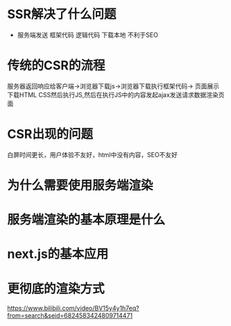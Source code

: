 # SSR解决了什么问题
- 服务端发送 框架代码 逻辑代码 下载本地 不利于SEO

# 传统的CSR的流程
服务器返回响应给客户端->浏览器下载js->浏览器下载执行框架代码-> 页面展示
下载HTML CSS然后执行JS,然后在执行JS中的内容发起ajax发送请求数据渲染页面
# CSR出现的问题
白屏时间更长，用户体验不友好，html中没有内容，SEO不友好

# 为什么需要使用服务端渲染

# 服务端渲染的基本原理是什么

# next.js的基本应用

# 更彻底的渲染方式


https://www.bilibili.com/video/BV15y4y1h7eq?from=search&seid=6824583424809714471
